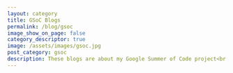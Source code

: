 ```yaml
---
layout: category
title: GSoC Blogs
permalink: /blog/gsoc
image_show_on_page: false
category_descriptor: true
image: /assets/images/gsoc.jpg
post_category: gsoc
description: These blogs are about my Google Summer of Code project<br /> How I got selected? What I did in my project, and few other things.
---
```

